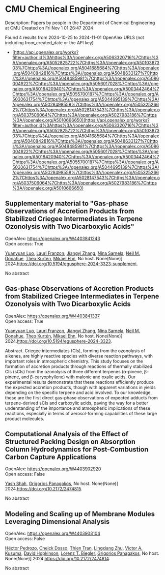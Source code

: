 # CMU Chemical Engineering
Description: Papers by people in the Department of Chemical Engineering at CMU
Created on Fri Nov  1 01:26:47 2024

Found 4 results from 2024-10-25 to 2024-11-01
OpenAlex URLS (not including from_created_date or the API key)
- [https://api.openalex.org/works?filter=author.id%3Ahttps%3A//openalex.org/A5063320716%7Chttps%3A//openalex.org/A5052825722%7Chttps%3A//openalex.org/A5010387303%7Chttps%3A//openalex.org/A5041685684%7Chttps%3A//openalex.org/A5040842816%7Chttps%3A//openalex.org/A5048633127%7Chttps%3A//openalex.org/A5048485981%7Chttps%3A//openalex.org/A5086004922%7Chttps%3A//openalex.org/A5056017028%7Chttps%3A//openalex.org/A5018420940%7Chttps%3A//openalex.org/A5003442464%7Chttps%3A//openalex.org/A5055700187%7Chttps%3A//openalex.org/A5030631754%7Chttps%3A//openalex.org/A5044695139%7Chttps%3A//openalex.org/A5028498558%7Chttps%3A//openalex.org/A5053252662%7Chttps%3A//openalex.org/A5028147543%7Chttps%3A//openalex.org/A5037506064%7Chttps%3A//openalex.org/A5027983186%7Chttps%3A//openalex.org/A5010666650](https://api.openalex.org/works?filter=author.id%3Ahttps%3A//openalex.org/A5063320716%7Chttps%3A//openalex.org/A5052825722%7Chttps%3A//openalex.org/A5010387303%7Chttps%3A//openalex.org/A5041685684%7Chttps%3A//openalex.org/A5040842816%7Chttps%3A//openalex.org/A5048633127%7Chttps%3A//openalex.org/A5048485981%7Chttps%3A//openalex.org/A5086004922%7Chttps%3A//openalex.org/A5056017028%7Chttps%3A//openalex.org/A5018420940%7Chttps%3A//openalex.org/A5003442464%7Chttps%3A//openalex.org/A5055700187%7Chttps%3A//openalex.org/A5030631754%7Chttps%3A//openalex.org/A5044695139%7Chttps%3A//openalex.org/A5028498558%7Chttps%3A//openalex.org/A5053252662%7Chttps%3A//openalex.org/A5028147543%7Chttps%3A//openalex.org/A5037506064%7Chttps%3A//openalex.org/A5027983186%7Chttps%3A//openalex.org/A5010666650)

## Supplementary material to "Gas-phase Observations of Accretion Products from Stabilized Criegee Intermediates in Terpene Ozonolysis with Two Dicarboxylic Acids"   

OpenAlex: https://openalex.org/W4403841243    
Open access: True
    
[Yuanyuan Luo](https://openalex.org/A5101469124), [Lauri Franzon](https://openalex.org/A5056560174), [Jiangyi Zhang](https://openalex.org/A5102767311), [Nina Sarnela](https://openalex.org/A5049775246), [Neil M. Donahue](https://openalex.org/A5041685684), [Theo Kurtén](https://openalex.org/A5089404351), [Mikael Ehn](https://openalex.org/A5013864377), No host. None(None)] 2024.https://doi.org/10.5194/egusphere-2024-3323-supplement.
    
No abstract    

    

## Gas-phase Observations of Accretion Products from Stabilized Criegee Intermediates in Terpene Ozonolysis with Two Dicarboxylic Acids   

OpenAlex: https://openalex.org/W4403841337    
Open access: True
    
[Yuanyuan Luo](https://openalex.org/A5101469124), [Lauri Franzon](https://openalex.org/A5056560174), [Jiangyi Zhang](https://openalex.org/A5102767311), [Nina Sarnela](https://openalex.org/A5049775246), [Neil M. Donahue](https://openalex.org/A5041685684), [Theo Kurtén](https://openalex.org/A5089404351), [Mikael Ehn](https://openalex.org/A5013864377), No host. None(None)] 2024.https://doi.org/10.5194/egusphere-2024-3323.
    
Abstract. Criegee intermediates (CIs), forming from the ozonolysis of alkenes, are highly reactive species with diverse reaction pathways, with important roles in atmospheric chemistry. This study focuses on the formation of accretion products through reactions of thermally stabilized CIs (sCIs) from the ozonolysis of three different terpenes (α-pinene, β-pinene, and β-caryophyllene) with malonic and oxalic acids. Our experimental results demonstrate that these reactions efficiently produce the expected accretion products, though with apparent variations in yields depending on the specific terpene and acid involved. To our knowledge, these are the first direct gas-phase observations of expected adducts from terpene-derived sCIs and carboxylic acids, paving the way for a better understanding of the importance and atmospheric implications of these reactions, especially in terms of aerosol-forming capabilities of these large product molecules.    

    

## Computational Analysis of the Effect of Structured Packing Design on Absorption Column Hydrodynamics for Post-Combustion Carbon Capture Applications   

OpenAlex: https://openalex.org/W4403902920    
Open access: False
    
[Yash Shah](https://openalex.org/A5038961197), [Grigorios Panagakos](https://openalex.org/A5028498558), No host. None(None)] 2024.https://doi.org/10.2172/2474815.
    
No abstract    

    

## Modeling and Scaling up of Membrane Modules Leveraging Dimensional Analysis   

OpenAlex: https://openalex.org/W4403903104    
Open access: False
    
[Héctor Pedrozo](https://openalex.org/A5079899169), [Cheick Dosso](https://openalex.org/A5093713938), [Thien Tran](https://openalex.org/A5037749425), [Lingxiang Zhu](https://openalex.org/A5002137675), [Victor A. Kusuma](https://openalex.org/A5041659494), [David Hopkinson](https://openalex.org/A5101028600), [Lorenz T. Biegler](https://openalex.org/A5052825722), [Grigorios Panagakos](https://openalex.org/A5028498558), No host. None(None)] 2024.https://doi.org/10.2172/2474814.
    
No abstract    

    
